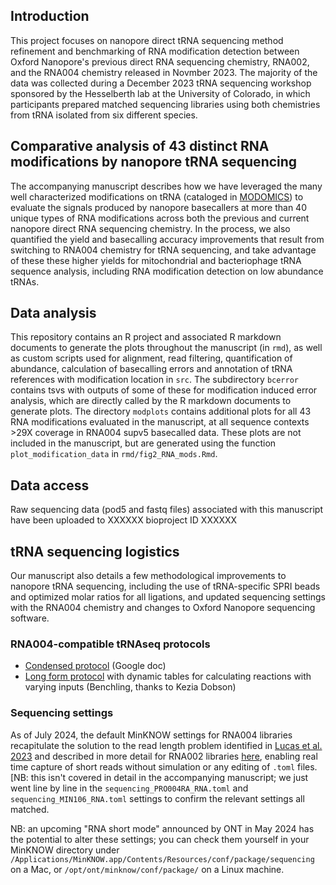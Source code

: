 ## Introduction
This project focuses on nanopore direct tRNA sequencing method refinement and benchmarking of RNA modification detection between Oxford Nanopore's previous direct RNA sequencing chemistry, RNA002, and the RNA004 chemistry released in Novmber 2023. The majority of the data was collected during a December 2023 tRNA sequencing workshop sponsored by the Hesselberth lab at the University of Colorado, in which participants prepared matched sequencing libraries using both chemistries from tRNA isolated from six different species.

## Comparative analysis of 43 distinct RNA modifications by nanopore tRNA sequencing
The accompanying manuscript describes how we have leveraged the many well characterized modifications on tRNA (cataloged in [MODOMICS](https://genesilico.pl/modomics/)) to evaluate the signals produced by nanopore basecallers at more than 40 unique types of RNA modifications across both the previous and current nanopore direct RNA sequencing chemistry. In the process, we also quantified the yield and basecalling accuracy improvements that result from switching to RNA004 chemistry for tRNA sequencing, and take advantage of these these higher yields for mitochondrial and bacteriophage tRNA sequence analysis, including RNA modification detection on low abundance tRNAs.

## Data analysis
This repository contains an R project and associated R markdown documents to generate the plots throughout the manuscript (in `rmd`), as well as custom scripts used for alignment, read filtering, quantification of abundance, calculation of basecalling errors and annotation of tRNA references with modification location in `src`. The subdirectory `bcerror` contains tsvs with outputs of some of these for modification induced error analysis, which are directly called by the R markdown documents to generate plots. The directory `modplots` contains additional plots for all 43 RNA modifications evaluated in the manuscript, at all sequence contexts >29X coverage in RNA004 supv5 basecalled data. These plots are not included in the manuscript, but are generated using the function `plot_modification_data` in `rmd/fig2_RNA_mods.Rmd`.

## Data access
Raw sequencing data (pod5 and fastq files) associated with this manuscript have been uploaded to XXXXXX bioproject ID XXXXXX

## tRNA sequencing logistics
Our manuscript also details a few methodological improvements to nanopore tRNA sequencing, including the use of tRNA-specific SPRI beads and optimized molar ratios for all ligations, and updated sequencing settings with the RNA004 chemistry and changes to Oxford Nanopore sequencing software.

### RNA004-compatible tRNAseq protocols
* [Condensed protocol](https://docs.google.com/document/d/1SF2dGrVZLOtweABMiu8x1vZq7Yw5z260S80RhcLeO_o/edit?usp=sharing) (Google doc)
* [Long form protocol](https://benchling.com/s/prt-hGDLQuwsw0qKaWrtc70u?m=slm-kowx2TQzGlx2LAxpZwXk) with dynamic tables for calculating reactions with varying inputs (Benchling, thanks to Kezia Dobson)

### Sequencing settings
As of July 2024, the default MinKNOW settings for RNA004 libraries recapitulate the solution to the read length problem identified in [Lucas et al. 2023](https://www.nature.com/articles/s41587-023-01743-6) and described in more detail for RNA002 libraries [here](https://lkwhite.github.io/tRNAseq/sequencing-settings/), enabling real time capture of short reads without simulation or any editing of `.toml` files. [NB: this isn't covered in detail in the accompanying manuscript; we just went line by line in the `sequencing_PRO004RA_RNA.toml` and `sequencing_MIN106_RNA.toml` settings to confirm the relevant settings all matched.

NB: an upcoming "RNA short mode" announced by ONT in May 2024 has the potential to alter these settings; you can check them yourself in your MinKNOW directory under `/Applications/MinKNOW.app/Contents/Resources/conf/package/sequencing` on a Mac, or `/opt/ont/minknow/conf/package/` on a Linux machine.
